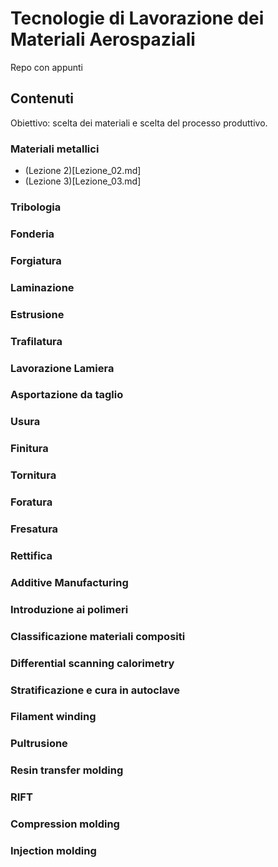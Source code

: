 # Tecnologie di Lavorazione dei Materiali Aerospaziali

Repo con appunti

## Contenuti
Obiettivo: scelta dei materiali e scelta del processo produttivo.

### Materiali metallici
- (Lezione 2)[Lezione_02.md]
- (Lezione 3)[Lezione_03.md]

### Tribologia

### Fonderia

### Forgiatura

### Laminazione

### Estrusione

### Trafilatura

### Lavorazione Lamiera

### Asportazione da taglio

### Usura

### Finitura

### Tornitura

### Foratura

### Fresatura

### Rettifica

### Additive Manufacturing

### Introduzione ai polimeri

### Classificazione materiali compositi

### Differential scanning calorimetry

### Stratificazione e cura in autoclave

### Filament winding

### Pultrusione

### Resin transfer molding

### RIFT

### Compression molding

### Injection molding